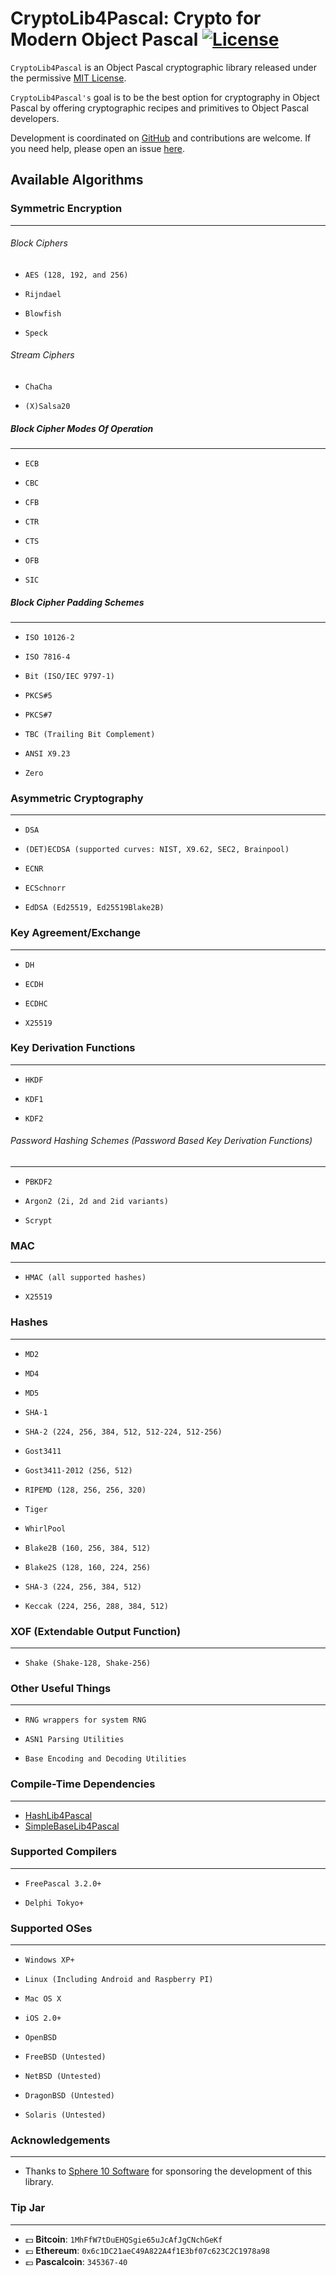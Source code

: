 CryptoLib4Pascal: Crypto for Modern Object Pascal [![License](http://img.shields.io/badge/license-MIT-green.svg)](https://github.com/Xor-el/CryptoLib4Pascal/blob/master/LICENSE)
========================================

``CryptoLib4Pascal`` is an Object Pascal cryptographic library released under the permissive [MIT License](https://github.com/Xor-el/CryptoLib4Pascal/blob/master/LICENSE). 

``CryptoLib4Pascal's`` goal is to be the best option for cryptography in Object Pascal by offering cryptographic recipes and primitives to Object Pascal developers.

Development is coordinated on [GitHub](https://github.com/Xor-el/CryptoLib4Pascal) and contributions are welcome. If you need help, please open an issue [here](https://github.com/Xor-el/CryptoLib4Pascal/issues).


<!--**Build Status**
[![Build Status](https://travis-ci.org/Xor-el/CryptoLib4Pascal.svg?branch=master)](https://travis-ci.org/Xor-el/CryptoLib4Pascal)-->

Available Algorithms
----------------------------------------

 ### Symmetric Encryption
----------------------------------------
###### Block Ciphers
* `AES (128, 192, and 256)` 

* `Rijndael` 

* `Blowfish`

* `Speck`

###### Stream Ciphers
* `ChaCha`

* `(X)Salsa20` 

##### Block Cipher Modes Of Operation 
----------------------------------------

* `ECB` 

* `CBC` 

* `CFB` 

* `CTR` 

* `CTS` 

* `OFB` 

* `SIC`

##### Block Cipher Padding Schemes 
----------------------------------------

* `ISO 10126-2` 

* `ISO 7816-4` 

* `Bit (ISO/IEC 9797-1)` 

* `PKCS#5` 

* `PKCS#7`
 
* `TBC (Trailing Bit Complement)` 

* `ANSI X9.23` 

* `Zero`

### Asymmetric Cryptography
----------------------------------------

* `DSA`

* `(DET)ECDSA (supported curves: NIST, X9.62, SEC2, Brainpool)`

* `ECNR`

* `ECSchnorr`
 
* `EdDSA (Ed25519, Ed25519Blake2B)`

### Key Agreement/Exchange
----------------------------------------

* `DH`

* `ECDH`

* `ECDHC`
 
* `X25519` 

### Key Derivation Functions
----------------------------------------

* `HKDF` 
 
* `KDF1`

* `KDF2`

###### Password Hashing Schemes (Password Based Key Derivation Functions)
----------------------------------------

* `PBKDF2`
 
* `Argon2 (2i, 2d and 2id variants)`

* `Scrypt`

### MAC
----------------------------------------

* `HMAC (all supported hashes)`
 
* `X25519` 

### Hashes
----------------------------------------

 * `MD2`

 * `MD4`

 * `MD5`

 * `SHA-1`

 * `SHA-2 (224, 256, 384, 512, 512-224, 512-256)`

 * `Gost3411`

 * `Gost3411-2012 (256, 512)`

 * `RIPEMD (128, 256, 256, 320)`

 * `Tiger`

 * `WhirlPool`

 * `Blake2B (160, 256, 384, 512)`
 
 * `Blake2S (128, 160, 224, 256)`

 * `SHA-3 (224, 256, 384, 512)`
 
 * `Keccak (224, 256, 288, 384, 512)`

### XOF (Extendable Output Function)
----------------------------------------

* `Shake (Shake-128, Shake-256)`

### Other Useful Things
----------------------------------------

* `RNG wrappers for system RNG`

* `ASN1 Parsing Utilities`

* `Base Encoding and Decoding Utilities`

### Compile-Time Dependencies
----------------------------------------

* [HashLib4Pascal](https://github.com/Xor-el/HashLib4Pascal)
* [SimpleBaseLib4Pascal](https://github.com/Xor-el/SimpleBaseLib4Pascal)

### Supported Compilers
----------------------------------------

* `FreePascal 3.2.0+`

* `Delphi Tokyo+`

### Supported OSes
----------------------------------------

* `Windows XP+`

* `Linux (Including Android and Raspberry PI)`

* `Mac OS X`

* `iOS 2.0+`

* `OpenBSD`

* `FreeBSD (Untested)`

* `NetBSD (Untested)`

* `DragonBSD (Untested)`

* `Solaris (Untested)`

### Acknowledgements
----------------------------------------

* Thanks to [Sphere 10 Software](http://www.sphere10.com/) for sponsoring the development of this library.

### Tip Jar
----------------------------------------

* :dollar: **Bitcoin**: `1MhFfW7tDuEHQSgie65uJcAfJgCNchGeKf`
* :euro: **Ethereum**: `0x6c1DC21aeC49A822A4f1E3bf07c623C2C1978a98`
* :pound: **Pascalcoin**: `345367-40`
